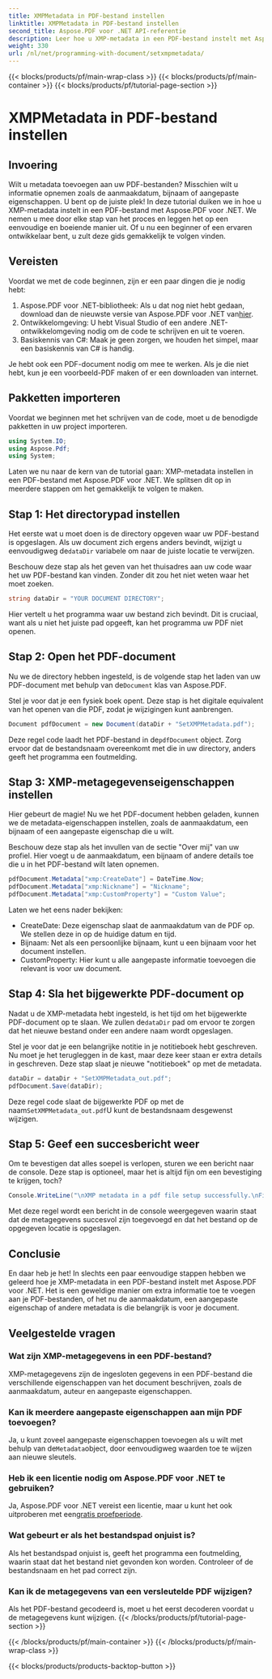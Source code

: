 ```yaml
---
title: XMPMetadata in PDF-bestand instellen
linktitle: XMPMetadata in PDF-bestand instellen
second_title: Aspose.PDF voor .NET API-referentie
description: Leer hoe u XMP-metadata in een PDF-bestand instelt met Aspose.PDF voor .NET. Deze stapsgewijze handleiding leidt u door het hele proces, van het instellen tot het opslaan van het document.
weight: 330
url: /nl/net/programming-with-document/setxmpmetadata/
---
```


{{< blocks/products/pf/main-wrap-class >}}
{{< blocks/products/pf/main-container >}}
{{< blocks/products/pf/tutorial-page-section >}}

# XMPMetadata in PDF-bestand instellen

## Invoering

Wilt u metadata toevoegen aan uw PDF-bestanden? Misschien wilt u informatie opnemen zoals de aanmaakdatum, bijnaam of aangepaste eigenschappen. U bent op de juiste plek! In deze tutorial duiken we in hoe u XMP-metadata instelt in een PDF-bestand met Aspose.PDF voor .NET. We nemen u mee door elke stap van het proces en leggen het op een eenvoudige en boeiende manier uit. Of u nu een beginner of een ervaren ontwikkelaar bent, u zult deze gids gemakkelijk te volgen vinden.

## Vereisten

Voordat we met de code beginnen, zijn er een paar dingen die je nodig hebt:

1.  Aspose.PDF voor .NET-bibliotheek: Als u dat nog niet hebt gedaan, download dan de nieuwste versie van Aspose.PDF voor .NET van[hier](https://releases.aspose.com/pdf/net/).
2. Ontwikkelomgeving: U hebt Visual Studio of een andere .NET-ontwikkelomgeving nodig om de code te schrijven en uit te voeren.
3. Basiskennis van C#: Maak je geen zorgen, we houden het simpel, maar een basiskennis van C# is handig.

Je hebt ook een PDF-document nodig om mee te werken. Als je die niet hebt, kun je een voorbeeld-PDF maken of er een downloaden van internet.

## Pakketten importeren

Voordat we beginnen met het schrijven van de code, moet u de benodigde pakketten in uw project importeren.

```csharp
using System.IO;
using Aspose.Pdf;
using System;
```

Laten we nu naar de kern van de tutorial gaan: XMP-metadata instellen in een PDF-bestand met Aspose.PDF voor .NET. We splitsen dit op in meerdere stappen om het gemakkelijk te volgen te maken.

## Stap 1: Het directorypad instellen

 Het eerste wat u moet doen is de directory opgeven waar uw PDF-bestand is opgeslagen. Als uw document zich ergens anders bevindt, wijzigt u eenvoudigweg de`dataDir` variabele om naar de juiste locatie te verwijzen.

Beschouw deze stap als het geven van het thuisadres aan uw code waar het uw PDF-bestand kan vinden. Zonder dit zou het niet weten waar het moet zoeken.

```csharp
string dataDir = "YOUR DOCUMENT DIRECTORY";
```

Hier vertelt u het programma waar uw bestand zich bevindt. Dit is cruciaal, want als u niet het juiste pad opgeeft, kan het programma uw PDF niet openen.

## Stap 2: Open het PDF-document

 Nu we de directory hebben ingesteld, is de volgende stap het laden van uw PDF-document met behulp van de`Document` klas van Aspose.PDF.

Stel je voor dat je een fysiek boek opent. Deze stap is het digitale equivalent van het openen van die PDF, zodat je wijzigingen kunt aanbrengen.

```csharp
Document pdfDocument = new Document(dataDir + "SetXMPMetadata.pdf");
```

 Deze regel code laadt het PDF-bestand in de`pdfDocument` object. Zorg ervoor dat de bestandsnaam overeenkomt met die in uw directory, anders geeft het programma een foutmelding.

## Stap 3: XMP-metagegevenseigenschappen instellen

Hier gebeurt de magie! Nu we het PDF-document hebben geladen, kunnen we de metadata-eigenschappen instellen, zoals de aanmaakdatum, een bijnaam of een aangepaste eigenschap die u wilt.

Beschouw deze stap als het invullen van de sectie "Over mij" van uw profiel. Hier voegt u de aanmaakdatum, een bijnaam of andere details toe die u in het PDF-bestand wilt laten opnemen.

```csharp
pdfDocument.Metadata["xmp:CreateDate"] = DateTime.Now;
pdfDocument.Metadata["xmp:Nickname"] = "Nickname";
pdfDocument.Metadata["xmp:CustomProperty"] = "Custom Value";
```

Laten we het eens nader bekijken:
- CreateDate: Deze eigenschap slaat de aanmaakdatum van de PDF op. We stellen deze in op de huidige datum en tijd.
- Bijnaam: Net als een persoonlijke bijnaam, kunt u een bijnaam voor het document instellen.
- CustomProperty: Hier kunt u alle aangepaste informatie toevoegen die relevant is voor uw document.

## Stap 4: Sla het bijgewerkte PDF-document op

 Nadat u de XMP-metadata hebt ingesteld, is het tijd om het bijgewerkte PDF-document op te slaan. We zullen de`dataDir` pad om ervoor te zorgen dat het nieuwe bestand onder een andere naam wordt opgeslagen.

Stel je voor dat je een belangrijke notitie in je notitieboek hebt geschreven. Nu moet je het terugleggen in de kast, maar deze keer staan er extra details in geschreven. Deze stap slaat je nieuwe "notitieboek" op met de metadata.

```csharp
dataDir = dataDir + "SetXMPMetadata_out.pdf";
pdfDocument.Save(dataDir);
```

 Deze regel code slaat de bijgewerkte PDF op met de naam`SetXMPMetadata_out.pdf`U kunt de bestandsnaam desgewenst wijzigen.

## Stap 5: Geef een succesbericht weer

Om te bevestigen dat alles soepel is verlopen, sturen we een bericht naar de console. Deze stap is optioneel, maar het is altijd fijn om een bevestiging te krijgen, toch?

```csharp
Console.WriteLine("\nXMP metadata in a pdf file setup successfully.\nFile saved at " + dataDir);
```

Met deze regel wordt een bericht in de console weergegeven waarin staat dat de metagegevens succesvol zijn toegevoegd en dat het bestand op de opgegeven locatie is opgeslagen.

## Conclusie

En daar heb je het! In slechts een paar eenvoudige stappen hebben we geleerd hoe je XMP-metadata in een PDF-bestand instelt met Aspose.PDF voor .NET. Het is een geweldige manier om extra informatie toe te voegen aan je PDF-bestanden, of het nu de aanmaakdatum, een aangepaste eigenschap of andere metadata is die belangrijk is voor je document.


## Veelgestelde vragen

### Wat zijn XMP-metagegevens in een PDF-bestand?  
XMP-metagegevens zijn de ingesloten gegevens in een PDF-bestand die verschillende eigenschappen van het document beschrijven, zoals de aanmaakdatum, auteur en aangepaste eigenschappen.

### Kan ik meerdere aangepaste eigenschappen aan mijn PDF toevoegen?  
 Ja, u kunt zoveel aangepaste eigenschappen toevoegen als u wilt met behulp van de`Metadata`object, door eenvoudigweg waarden toe te wijzen aan nieuwe sleutels.

### Heb ik een licentie nodig om Aspose.PDF voor .NET te gebruiken?  
 Ja, Aspose.PDF voor .NET vereist een licentie, maar u kunt het ook uitproberen met een[gratis proefperiode](https://releases.aspose.com/).

### Wat gebeurt er als het bestandspad onjuist is?  
Als het bestandspad onjuist is, geeft het programma een foutmelding, waarin staat dat het bestand niet gevonden kon worden. Controleer of de bestandsnaam en het pad correct zijn.

### Kan ik de metagegevens van een versleutelde PDF wijzigen?  
Als het PDF-bestand gecodeerd is, moet u het eerst decoderen voordat u de metagegevens kunt wijzigen.
{{< /blocks/products/pf/tutorial-page-section >}}

{{< /blocks/products/pf/main-container >}}
{{< /blocks/products/pf/main-wrap-class >}}

{{< blocks/products/products-backtop-button >}}
